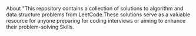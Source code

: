 About
"This repository contains a collection of solutions to algorithm and data structure problems from LeetCode.These solutions serve as a valuable resource for anyone preparing for coding interviews or aiming to enhance their problem-solving Skills.
